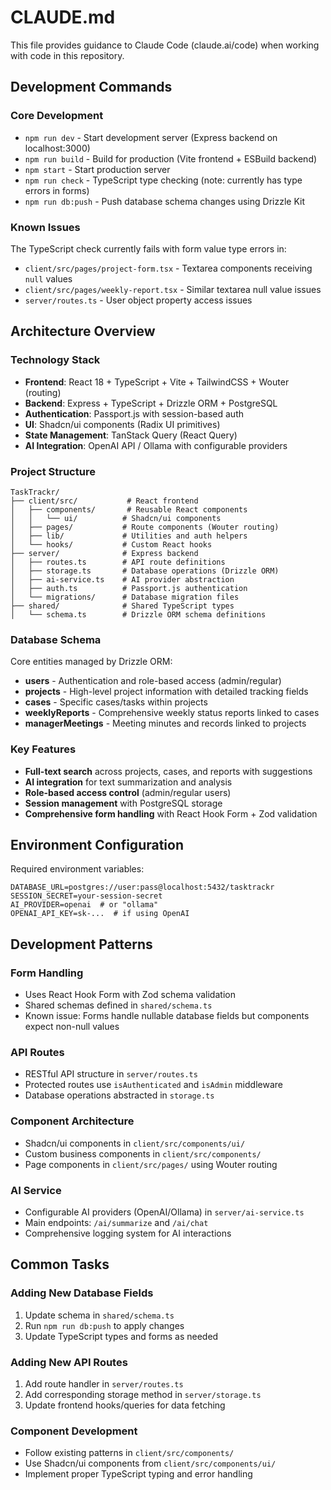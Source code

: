 # CLAUDE.md

This file provides guidance to Claude Code (claude.ai/code) when working with code in this repository.

## Development Commands

### Core Development
- `npm run dev` - Start development server (Express backend on localhost:3000)
- `npm run build` - Build for production (Vite frontend + ESBuild backend)
- `npm start` - Start production server
- `npm run check` - TypeScript type checking (note: currently has type errors in forms)
- `npm run db:push` - Push database schema changes using Drizzle Kit

### Known Issues
The TypeScript check currently fails with form value type errors in:
- `client/src/pages/project-form.tsx` - Textarea components receiving `null` values
- `client/src/pages/weekly-report.tsx` - Similar textarea null value issues
- `server/routes.ts` - User object property access issues

## Architecture Overview

### Technology Stack
- **Frontend**: React 18 + TypeScript + Vite + TailwindCSS + Wouter (routing)
- **Backend**: Express + TypeScript + Drizzle ORM + PostgreSQL
- **Authentication**: Passport.js with session-based auth
- **UI**: Shadcn/ui components (Radix UI primitives)
- **State Management**: TanStack Query (React Query)
- **AI Integration**: OpenAI API / Ollama with configurable providers

### Project Structure
```
TaskTrackr/
├── client/src/           # React frontend
│   ├── components/       # Reusable React components
│   │   └── ui/          # Shadcn/ui components
│   ├── pages/           # Route components (Wouter routing)
│   ├── lib/             # Utilities and auth helpers
│   └── hooks/           # Custom React hooks
├── server/              # Express backend
│   ├── routes.ts        # API route definitions
│   ├── storage.ts       # Database operations (Drizzle ORM)
│   ├── ai-service.ts    # AI provider abstraction
│   ├── auth.ts          # Passport.js authentication
│   └── migrations/      # Database migration files
├── shared/              # Shared TypeScript types
│   └── schema.ts        # Drizzle ORM schema definitions
```

### Database Schema
Core entities managed by Drizzle ORM:
- **users** - Authentication and role-based access (admin/regular)
- **projects** - High-level project information with detailed tracking fields
- **cases** - Specific cases/tasks within projects
- **weeklyReports** - Comprehensive weekly status reports linked to cases
- **managerMeetings** - Meeting minutes and records linked to projects

### Key Features
- **Full-text search** across projects, cases, and reports with suggestions
- **AI integration** for text summarization and analysis
- **Role-based access control** (admin/regular users)
- **Session management** with PostgreSQL storage
- **Comprehensive form handling** with React Hook Form + Zod validation

## Environment Configuration

Required environment variables:
```env
DATABASE_URL=postgres://user:pass@localhost:5432/tasktrackr
SESSION_SECRET=your-session-secret
AI_PROVIDER=openai  # or "ollama"
OPENAI_API_KEY=sk-...  # if using OpenAI
```

## Development Patterns

### Form Handling
- Uses React Hook Form with Zod schema validation
- Shared schemas defined in `shared/schema.ts`
- Known issue: Forms handle nullable database fields but components expect non-null values

### API Routes
- RESTful API structure in `server/routes.ts` 
- Protected routes use `isAuthenticated` and `isAdmin` middleware
- Database operations abstracted in `storage.ts`

### Component Architecture
- Shadcn/ui components in `client/src/components/ui/`
- Custom business components in `client/src/components/`
- Page components in `client/src/pages/` using Wouter routing

### AI Service
- Configurable AI providers (OpenAI/Ollama) in `server/ai-service.ts`
- Main endpoints: `/ai/summarize` and `/ai/chat`
- Comprehensive logging system for AI interactions

## Common Tasks

### Adding New Database Fields
1. Update schema in `shared/schema.ts`
2. Run `npm run db:push` to apply changes
3. Update TypeScript types and forms as needed

### Adding New API Routes
1. Add route handler in `server/routes.ts`
2. Add corresponding storage method in `server/storage.ts`
3. Update frontend hooks/queries for data fetching

### Component Development
- Follow existing patterns in `client/src/components/`
- Use Shadcn/ui components from `client/src/components/ui/`
- Implement proper TypeScript typing and error handling